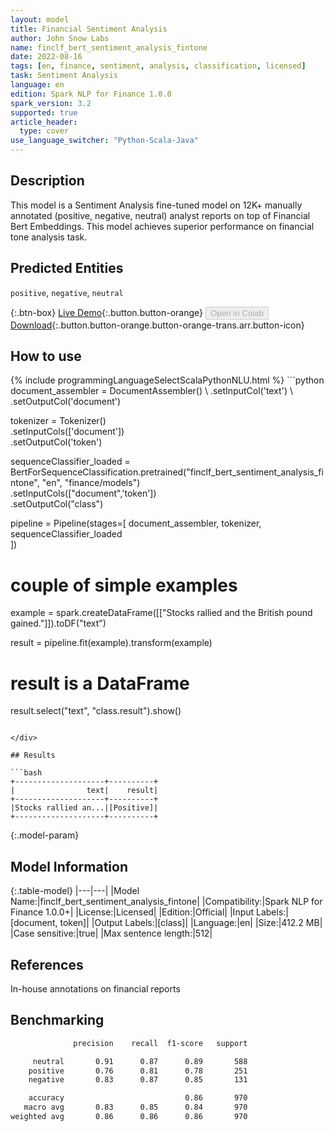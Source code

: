 ```yaml
---
layout: model
title: Financial Sentiment Analysis
author: John Snow Labs
name: finclf_bert_sentiment_analysis_fintone
date: 2022-08-16
tags: [en, finance, sentiment, analysis, classification, licensed]
task: Sentiment Analysis
language: en
edition: Spark NLP for Finance 1.0.0
spark_version: 3.2
supported: true
article_header:
  type: cover
use_language_switcher: "Python-Scala-Java"
---
```


## Description

This model is a Sentiment Analysis fine-tuned model on 12K+ manually annotated (positive, negative, neutral) analyst reports on top of Financial Bert Embeddings. This model achieves superior performance on financial tone analysis task.

## Predicted Entities

`positive`, `negative`, `neutral`

{:.btn-box}
[Live Demo](https://demo.johnsnowlabs.com/public/SENTIMENT_EN_FINANCE/){:.button.button-orange}
<button class="button button-orange" disabled>Open in Colab</button>
[Download](https://s3.amazonaws.com/auxdata.johnsnowlabs.com/finance/models/finclf_bert_sentiment_analysis_fintone_en_1.0.0_3.2_1660649534661.zip){:.button.button-orange.button-orange-trans.arr.button-icon}

## How to use



<div class="tabs-box" markdown="1">
{% include programmingLanguageSelectScalaPythonNLU.html %}
```python
document_assembler = DocumentAssembler() \
    .setInputCol('text') \
    .setOutputCol('document')

tokenizer = Tokenizer() \
    .setInputCols(['document']) \
    .setOutputCol('token')

sequenceClassifier_loaded = BertForSequenceClassification.pretrained("finclf_bert_sentiment_analysis_fintone", "en", "finance/models")\
  .setInputCols(["document",'token'])\
  .setOutputCol("class")
  
pipeline = Pipeline(stages=[
    document_assembler, 
    tokenizer,
    sequenceClassifier_loaded    
])

# couple of simple examples
example = spark.createDataFrame([["Stocks rallied and the British pound gained."]]).toDF("text")

result = pipeline.fit(example).transform(example)

# result is a DataFrame
result.select("text", "class.result").show()
```

</div>

## Results

```bash
+--------------------+----------+
|                text|    result|
+--------------------+----------+
|Stocks rallied an...|[Positive]|
+--------------------+----------+
```

{:.model-param}
## Model Information

{:.table-model}
|---|---|
|Model Name:|finclf_bert_sentiment_analysis_fintone|
|Compatibility:|Spark NLP for Finance 1.0.0+|
|License:|Licensed|
|Edition:|Official|
|Input Labels:|[document, token]|
|Output Labels:|[class]|
|Language:|en|
|Size:|412.2 MB|
|Case sensitive:|true|
|Max sentence length:|512|

## References

In-house annotations on financial reports

## Benchmarking

```bash
              precision    recall  f1-score   support

     neutral       0.91      0.87      0.89       588
    positive       0.76      0.81      0.78       251
    negative       0.83      0.87      0.85       131

    accuracy                           0.86       970
   macro avg       0.83      0.85      0.84       970
weighted avg       0.86      0.86      0.86       970
```